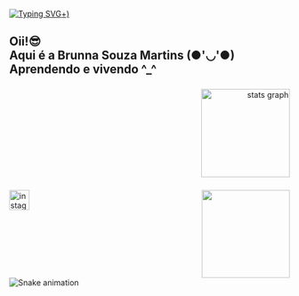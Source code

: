 [![Typing SVG](https://readme-typing-svg.herokuapp.com?font=Fira+Code&pause=1000&color=691AF7&background=64646400&width=435&lines=Bem+vindo++!!!+%3A)+)](https://git.io/typing-svg)
<h2 align="left">Oii!😎<br>Aqui é a Brunna Souza Martins (●'◡'●)<br>Aprendendo e vivendo ^_^</h2>

###

<div align="right">
  <img src="https://github-readme-stats.vercel.app/api?username=Brunna-0909&hide_title=false&hide_rank=false&show_icons=true&include_all_commits=true&count_private=true&disable_animations=false&theme=rose_pine&locale=en&hide_border=false&order=1" height="159" alt="stats graph"  />
</div>

###

<img align="right" height="158" src="https://i.pinimg.com/originals/a4/a5/21/a4a5213d12274e96ae25f2468aad27bc.gif"  />

###

<div align="left">
  <a href="https://www.instagram.com/brunnasouzamartins/" target="_blank">
    <img src="https://img.shields.io/static/v1?message=Instagram&logo=instagram&label=&color=E4405F&logoColor=white&labelColor=&style=for-the-badge" height="36" alt="instagram logo"  />
  </a>
</div>

###

<br clear="both">
<img src="https://raw.githubusercontent.com/Brunna-0909/Brunna-0909/output/snake.svg" alt="Snake animation" />

###
